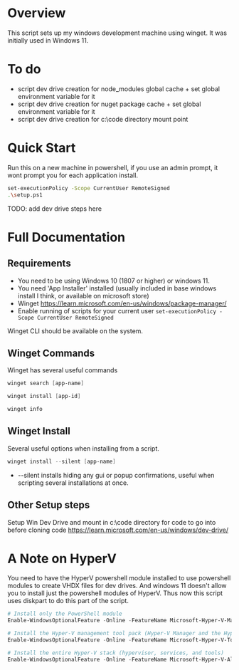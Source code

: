 # Overview

This script sets up my windows development machine using winget. It was initially used in Windows 11.

# To do

- script dev drive creation for node_modules global cache + set global environment variable for it
- script dev drive creation for nuget package cache + set global environment variable for it
- script dev drive creation for c:\code directory mount point

# Quick Start

Run this on a new machine in powershell, if you use an admin prompt, it wont prompt you for each application install.

```bash
set-executionPolicy -Scope CurrentUser RemoteSigned
.\setup.ps1
```

TODO: add dev drive steps here

# Full Documentation

## Requirements

- You need to be using Windows 10 (1807 or higher) or windows 11.
- You need 'App Installer' installed (usually included in base windows install I think, or available on microsoft store)
- Winget https://learn.microsoft.com/en-us/windows/package-manager/
- Enable running of scripts for your current user
  `set-executionPolicy -Scope CurrentUser RemoteSigned`

Winget CLI should be available on the system.

## Winget Commands

Winget has several useful commands

```ps1
winget search [app-name]

winget install [app-id]

winget info
```

## Winget Install

Several useful options when installing from a script.

```ps1
winget install --silent [app-name]

```

- --silent installs hiding any gui or popup confirmations, useful when scripting several installations at once.

## Other Setup steps

Setup Win Dev Drive and mount in c:\code directory for code to go into before cloning code
https://learn.microsoft.com/en-us/windows/dev-drive/

# A Note on HyperV

You need to have the HyperV powershell module installed to use powershell modules to create VHDX files for dev drives. And windows 11 doesn't allow you to install just the powershell modules of HyperV. Thus now this script uses diskpart to do this part of the script.

```ps1
# Install only the PowerShell module
Enable-WindowsOptionalFeature -Online -FeatureName Microsoft-Hyper-V-Management-PowerShell

# Install the Hyper-V management tool pack (Hyper-V Manager and the Hyper-V PowerShell module)
Enable-WindowsOptionalFeature -Online -FeatureName Microsoft-Hyper-V-Tools-All

# Install the entire Hyper-V stack (hypervisor, services, and tools)
Enable-WindowsOptionalFeature -Online -FeatureName Microsoft-Hyper-V-All
```

